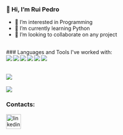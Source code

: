 ### 👋 Hi, I’m Rui Pedro
- 👀 I’m interested in Programming
- 🌱 I’m currently learning Python
- 💞️ I’m looking to collaborate on any project

<br />
### Languages and Tools I've worked with:
<br>
<div>
<img src="https://img.shields.io/badge/C-00599C?style=for-the-badge&logo=c&logoColor=white" align='left' >
<img src="https://img.shields.io/badge/C%2B%2B-00599C?style=for-the-badge&logo=c%2B%2B&logoColor=white" align= 'left' >
<img src="https://img.shields.io/badge/C%23-239120?style=for-the-badge&logo=c-sharp&logoColor=white" align='left' >
<img src="https://img.shields.io/badge/MySQL-005C84?style=for-the-badge&logo=mysql&logoColor=white" align='left'>
<img src="https://img.shields.io/badge/Microsoft%20SQL%20Server-CC2927?style=for-the-badge&logo=microsoft%20sql%20server&logoColor=white" align='left'>
<img src="https://img.shields.io/badge/Unity-100000?style=for-the-badge&logo=unity&logoColor=white" align='left'>
</div>
<br>
<br>
<br>
<img src="https://img.shields.io/badge/Visual_Studio-5C2D91?style=for-the-badge&logo=visual%20studio&logoColor=white" align='left'/>

<br/>
<br/>
<img src="https://github-readme-stats.vercel.app/api/top-langs/?username=Excalibur202" >
<br/>

### Contacts:

[<img src='https://img.shields.io/badge/LinkedIn-0077B5?style=for-the-badge&logo=linkedin&logoColor=white' alt='linkedin' height='40' color='blue'>](https://www.linkedin.com/in/rui-pedro-goncalves-oliveira-1b5528197/)  

<!---
Excalibur202/Excalibur202 is a ✨ special ✨ repository because its `README.md` (this file) appears on your GitHub profile.
You can click the Preview link to take a look at your changes.
--->
